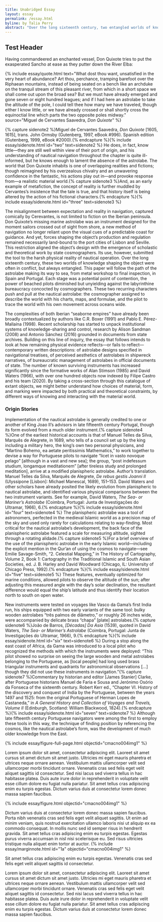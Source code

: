 ```yaml
---
title: Unabridged Essay
layout: essay
permalink: /essay.html
byline: by Talia Perry
abstract: "Over the long sixteenth century, two entangled worlds of knowledge shaped the production of the Iberian mariner's astrolabe. This paper will follow the path of the astrolabe making its way to sea, from metal workshop to final inspection, in Spain and Portugal. At each stage, two recurring characters push and pull at the nautical astrolabe: the cosmographer assigned to describe the world with his charts, maps, and formulae, and the pilot to trace the world with his own movement across oceans wide. This paper looks at at the ways that remaining physical evidence reflects, or fails to reflect, historic written descriptions of the astrolabe (navigational treatises, shipwreck tales, official documents of state), to begin to understand how choices of material, form, and marking were impacted by both practical and theoretical constraints, by different ways of knowing and interacting with the material world."
---
```


## Test Header

Having commandeered an enchanted vessel, Don Quixote tries to put the exasperated Sancho at ease as they putter down the River Elba:

{% include essay/quote.html text="What dost thou want, unsatisfied in the very heart of abundance? Art thou, perchance, tramping barefoot over the Riphaean mountains, instead of being seated on a bench like an archduke on the tranquil stream of this pleasant river, from which in a short space we shall come out upon the broad sea? But we must have already emerged and gone seven or eight hundred leagues; and if I had here an astrolabe to take the altitude of the pole, I could tell thee how many we have traveled, though either I know little, or we have already crossed or shall shortly cross the equinoctial line which parts the two opposite poles midway." source="Miguel de Cervantes Saavedra, <i>Don Quixote</i>" %}

{% capture sidenote2 %}Miguel de Cervantes Saavedra, <i>Don Quixote</i> [1605, 1615], trans. John Ormsby (Gutenberg, 1997, eBook #996). Spanish edition (Gutenberg, 1999, eBook #2000).{% endcapture %}{% include essay/sidenote.html id="two" text=sidenote2 %} He does, in fact, know little—they are still well within view of their port of origin, and his understanding of nautical navigation throughout the chapter is quite ill-informed, but he knows enough to lament the absence of the astrolabe. The world that Don Quixote inhabits is one of overlapping realities and fictions; though reimagined by his overzealous chivalry and an unwavering confidence in the fantastic, his actions play out in—and provoke response from—a realistic material world.{% capture sidenote3 %}And, as an early example of metafiction, the concept of reality is further muddled by Cervantes’s insistence that the tale is true, and that history itself is being altered by the action of his fictional characters.{% endcapture %}{% include essay/sidenote.html id="three" text=sidenote3 %} 

The misalignment between expectation and reality in navigation, captured comically by Cerevantes, is not limited to fiction on the Iberian peninsula. Don Quixote’s missing marine astrolabe was an instrument designed for the moment sailors crossed out of sight from shore, a new method of navigation no longer reliant upon the visual cues of a predictable coast for guidance. And yet, forces shaping the object’s production and regulation remained necessarily land-bound to the port cities of Lisbon and Seville. This restriction aligned the object’s design with the emergence of scholastic and theoretical work by state cosmographers. Its use, however, submitted the tool to the harsh physical reality of nautical operation. Over the long sixteenth century, these two worlds of knowledge shaping the object were often in conflict, but always entangled. This paper will follow the path of the astrolabe making its way to sea, from metal workshop to final inspection, in Spain and Portugal. Each stage was a potential point of contention, the power of beached pilots diminished but unyielding against the labyrinthine bureaucracy concocted by cosmographers. These two recurring characters push and pull at the nautical astrolabe: the cosmographer assigned to describe the world with his charts, maps, and formulae, and the pilot to trace the world with his own movement across oceans wide.

The complexities of both Iberian “seaborne empires” have already been broadly contextualized by authors like C.R. Boxer (1991) and Pablo E. Pérez-Mallaína (1998). Recent scholarship has started to unpack institutional systems of knowledge-sharing and control, research by Alison Sandman (2008) and Antonio Sánchez (2016) grounded in documents from state archives. Building on this line of inquiry, the essay that follows intends to look at how remaining physical evidence reflects—or fails to reflect—contemporary written descriptions: of astrolabe designs specified in navigational treatises, of perceived aesthetics of astrolabes in shipwreck narratives, of bureaucratic management of astrolabes in official documents of state. The number of known surviving instruments has increased significantly since the formative works of Alan Stimson (1985) and David Waters (1966), with over one hundred objects now indexed by Filipe Castro and his team (2020). By taking a cross-section through this catalogue of extant objects, we might better understand how choices of material, form, and marking were impacted by both practical and theoretical constraints, by different ways of knowing and interacting with the material world.

### Origin Stories

Implementation of the nautical astrolabe is generally credited to one or another of King Joao II’s advisors in late fifteenth century Portugal, though its form evolved from a much older instrument.{% capture sidenote4 %}One of the earliest historical accounts is that of Manuel Telles da Silva, Marquês de Alegrete, in 1689, who tells of a council set up by the king including a military hero, the king’s own two personal physicians, and “Martino Bohemo, ea aetate peritissimis Mathematics,” to work together to devise a way for Portuguese pilots to navigate “licet in vasto novoque pelago” [although in a vast and new sea]; the group, “post indefessum studium, longamque meditationem” [after tireless study and prolonged meditation], arrive at a modified planispheric astrolabe. Author’s translation. Manuel Telles da Silva, Marquês de Alegrete, <i>De rebus gestis Joanni II</i> (Ulyssipone [Lisbon]: Michael Manescal, 1689), 151–153. David Waters and other scholars have already posited the likely evolution from planispheric to nautical astrolabe, and identified various physical comparisons between the two instrument variants. See for example, David Waters, <i>The Sea- or Mariner’s Astrolabe</i> (Coimbra, Portugal: Junta de Investigações do Ultramar, 1966), 6.{% endcapture %}{% include essay/sidenote.html id="four" text=sidenote4 %} The planispheric astrolabe was a tool of astronomers, perfected in the medieval Islamic world as a precision map of the sky and used only rarely for calculations relating to way-finding. Most critical for the nautical astrolabe’s development, the back face of the planispheric astrolabe featured a scale for measuring altitude, sighted through a rotating alidade.{% capture sidenote5 %}For a brief overview of the use of the planispheric astrolabe in the early Islamic world—including the explicit mention in the Qur’an of using the cosmos to navigate—see Emilie Savage-Smith, “2. Celestial Mapping,” in The History of Cartography, Volume 2, Book 1: Cartography in the Traditional Islamic and South Asian Societies, ed. J. B. Harley and David Woodward (Chicago, IL: University of Chicago Press, 1992).{% endcapture %}{% include essay/sidenote.html id="five" text=sidenote5 %} These features, eventually optimized for marine conditions, allowed pilots to observe the altitude of the sun; after adjusting this measured angle with the day’s solar declination, the resultant difference would equal the ship’s latitude and thus identify their location north to south on open water.

New instruments were tested on voyages like Vasco da Gama’s first India run, his ships equipped with two early variants of the same tool: bulky wooden astrolabes “três palmos de diâmetro,” or roughly 26 inches wide, were accompanied by delicate brass “chapa” [plate] astrolabes.{% capture sidenote6 %}João de Barros, <i>[Décadas] Da Asia</i> (1539), quoted in David Waters, <i>The Sea- or Mariner’s Astrolabe</i> (Coimbra, Portugal: Junta de Investigações do Ultramar, 1966), 9.{% endcapture %}{% include essay/sidenote.html id="six" text=sidenote6 %} During a stop along the east coast of Africa, da Gama was introduced to a local pilot who recognized the methods with which the instruments were deployed: “This pilot showed no surprise on seeing the large wooden and metal astrolabes belonging to the Portuguese, as [local people] had long used brass triangular instruments and quadrants for astronomical observations [...] though they did not use these instruments in navigation.”{% capture sidenote7 %}Commentary by historian and editor [James Stanier] Clarke, after Portuguese historians Manuel de Faria e Sousa and Jerónimo Osório da Fonseca of the sixteenth century. Robert Kerr ed., “Chapter VI. History of the discovery and conquest of India by the Portuguese, between the years 1497 and 1525: from the original Portuguese of Herman Lopes de Castaneda,” in <i>A General History and Collection of Voyages and Travels, Volume II</i> (Edinburgh, Scotland: William Blackwood, 1824).{% endcapture %}{% include essay/sidenote.html id="seven" text=sidenote7 %} Although late fifteenth century Portuguese navigators were among the first to employ these tools in this way, the technique of finding position by referencing the cosmos, like the nautical astrolabe’s form, was the development of much older knowledge from the East.

{% include essay/figure-full-page.html objectid="cmacno004img1" %}

Lorem ipsum dolor sit amet, consectetur adipiscing elit. Laoreet sit amet cursus sit amet dictum sit amet justo. Ultricies mi eget mauris pharetra et ultrices neque ornare aenean. Vestibulum mattis ullamcorper velit sed ullamcorper morbi tincidunt ornare. Venenatis cras sed felis eget velit aliquet sagittis id consectetur. Sed nisi lacus sed viverra tellus in hac habitasse platea. Duis aute irure dolor in reprehenderit in voluptate velit esse cillum dolore eu fugiat nulla pariatur. Sit amet tellus cras adipiscing enim eu turpis egestas. Dictum varius duis at consectetur lorem donec massa sapien faucibus.

{% include essay/figure.html objectid="cmacno004img1" %}

Dictum varius duis at consectetur lorem donec massa sapien faucibus. Porta nibh venenatis cras sed felis eget velit aliquet sagittis. Ut enim ad minim veniam, quis nostrud exercitation ullamco laboris nisi ut aliquip ex ea commodo consequat. In mollis nunc sed id semper risus in hendrerit gravida. Sit amet tellus cras adipiscing enim eu turpis egestas. Egestas purus viverra accumsan in nisl nisi scelerisque eu. Sed risus ultricies tristique nulla aliquet enim tortor at auctor. {% include essay/marginnote.html id="1a" objectid="cmacno004img1" %}

Sit amet tellus cras adipiscing enim eu turpis egestas. Venenatis cras sed felis eget velit aliquet sagittis id consectetur.

Lorem ipsum dolor sit amet, consectetur adipiscing elit. Laoreet sit amet cursus sit amet dictum sit amet justo. Ultricies mi eget mauris pharetra et ultrices neque ornare aenean. Vestibulum mattis ullamcorper velit sed ullamcorper morbi tincidunt ornare. Venenatis cras sed felis eget velit aliquet sagittis id consectetur. Sed nisi lacus sed viverra tellus in hac habitasse platea. Duis aute irure dolor in reprehenderit in voluptate velit esse cillum dolore eu fugiat nulla pariatur. Sit amet tellus cras adipiscing enim eu turpis egestas. Dictum varius duis at consectetur lorem donec massa sapien faucibus.

